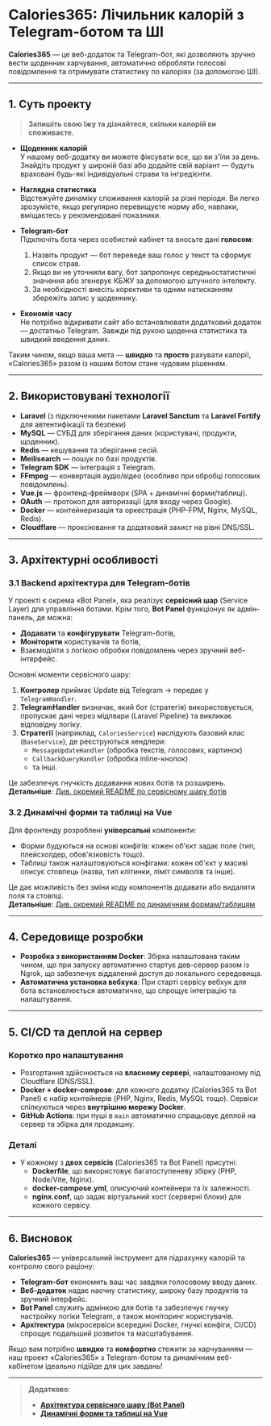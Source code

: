 # Calories365: Лічильник калорій з Telegram-ботом та ШІ

**Calories365** — це веб-додаток та Telegram-бот, які дозволяють зручно вести щоденник харчування, автоматично обробляти голосові повідомлення та отримувати статистику по калоріях (за допомогою ШІ).

[//]: # (## [Спробуйте Щоденник Калорій зараз!]&#40;https://calculator.calories365.com&#41;)

---

## 1. Суть проекту

> **Запишіть свою їжу та дізнайтеся, скільки калорій ви споживаєте.**

- **Щоденник калорій**  
  У нашому веб-додатку ви можете фіксувати все, що ви з'їли за день. Знайдіть продукт у широкій базі або додайте свій варіант — будуть враховані будь-які індивідуальні страви та інгредієнти.

- **Наглядна статистика**  
  Відстежуйте динаміку споживання калорій за різні періоди. Ви легко зрозумієте, якщо регулярно перевищуєте норму або, навпаки, вміщаєтесь у рекомендовані показники.

- **Telegram-бот**  
  Підключіть бота через особистий кабінет та вносьте дані **голосом**:
    1. Назвіть продукт — бот переведе ваш голос у текст та сформує список страв.
    2. Якщо ви не уточнили вагу, бот запропонує середньостатистичні значення або згенерує КБЖУ за допомогою штучного інтелекту.
    3. За необхідності внесіть корективи та одним натисканням збережіть запис у щоденнику.

- **Економія часу**  
  Не потрібно відкривати сайт або встановлювати додатковий додаток — достатньо Telegram. Завжди під рукою щоденна статистика та швидкий введення даних.

Таким чином, якщо ваша мета — **швидко** та **просто** рахувати калорії, «Calories365» разом із нашим ботом стане чудовим рішенням.

---

## 2. Використовувані технології

- **Laravel** (з підключеними пакетами **Laravel Sanctum** та **Laravel Fortify** для автентифікації та безпеки)
- **MySQL** — СУБД для зберігання даних (користувачі, продукти, щоденник).
- **Redis** — кешування та зберігання сесій.
- **Meilisearch** — пошук по базі продуктів.
- **Telegram SDK** — інтеграція з Telegram.
- **FFmpeg** — конвертація аудіо/відео (особливо при обробці голосових повідомлень).
- **Vue.js** — фронтенд-фреймворк (SPA + динамічні форми/таблиці).
- **OAuth** — протокол для авторизації (для входу через Google).
- **Docker** — контейнеризація та оркестрація (PHP-FPM, Nginx, MySQL, Redis).
- **Cloudflare** — проксіювання та додатковий захист на рівні DNS/SSL.

---

## 3. Архітектурні особливості

### 3.1 Backend архітектура для Telegram-ботів

У проекті є окрема «Bot Panel», яка реалізує **сервісний шар** (Service Layer) для управління ботами. Крім того, **Bot Panel** функціонує як адмін-панель, де можна:

- **Додавати** та **конфігурувати** Telegram-ботів,
- **Моніторити** користувачів та ботів,
- Взаємодіяти з логікою обробки повідомлень через зручний веб-інтерфейс.

Основні моменти сервісного шару:
1. **Контролер** приймає Update від Telegram → передає у `TelegramHandler`.
2. **TelegramHandler** визначає, який бот (стратегія) використовується, пропускає дані через мідлвари (Laravel Pipeline) та викликає відповідну логіку.
3. **Стратегії** (наприклад, `CaloriesService`) наслідують базовий клас (`BaseService`), де реєструються хендлери:
    - `MessageUpdateHandler` (обробка текстів, голосових, картинок)
    - `CallbackQueryHandler` (обробка inline-кнопок)
    - та інші.

Це забезпечує гнучкість додавання нових ботів та розширень.  
**Детальніше**: [Див. окремий README по сервісному шару ботів](./README.BotPanelArchitecture.ua.md)

### 3.2 Динамічні форми та таблиці на Vue

Для фронтенду розроблені **універсальні** компоненти:
- Форми будуються на основі конфігів: кожен об'єкт задає поле (тип, плейсхолдер, обов'язковість тощо).
- Таблиці також налаштовуються конфігами: кожен об'єкт у масиві описує стовпець (назва, тип клітинки, ліміт символів та інше).

Це дає можливість без зміни коду компонентів додавати або видаляти поля та стовпці.  
**Детальніше**: [Див. окремий README по динамічним формам/таблицям](./README.DynamicFormsAndTables.ua.md)

---

## 4. Середовище розробки

- **Розробка з використанням Docker**: Збірка налаштована таким чином, що при запуску автоматично стартує дев-сервер разом із Ngrok, що забезпечує віддалений доступ до локального середовища.
- **Автоматична установка вебхука**: При старті сервісу вебхук для бота встановлюється автоматично, що спрощує інтеграцію та налаштування.


---

## 5. CI/CD та деплой на сервер

### Коротко про налаштування

- Розгортання здійснюється на **власному сервері**, налаштованому під Cloudflare (DNS/SSL).
- **Docker + docker-compose**: для кожного додатку (Calories365 та Bot Panel) є набір контейнерів (PHP, Nginx, Redis, MySQL тощо). Сервіси спілкуються через **внутрішню мережу Docker**.
- **GitHub Actions**: при пуші в `main` автоматично спрацьовує деплой на сервер та збірка для продакшну.

### Деталі

- У кожному з **двох сервісів** (Calories365 та Bot Panel) присутні:
    - **Dockerfile**, що використовує багатоступеневу збірку (PHP, Node/Vite, Nginx).
    - **docker-compose.yml**, описуючий контейнери та їх залежності.
    - **nginx.conf**, що задає віртуальний хост (серверні блоки) для кожного сервісу.

---

## 6. Висновок

**Calories365** — універсальний інструмент для підрахунку калорій та контролю свого раціону:
- **Telegram-бот** економить ваш час завдяки голосовому вводу даних.
- **Веб-додаток** надає наочну статистику, широку базу продуктів та зручний інтерфейс.
- **Bot Panel** служить адмінкою для ботів та забезпечує гнучку настройку логіки Telegram, а також моніторинг користувачів.
- **Архітектура** (мікросервіси всередині Docker, гнучкі конфіги, CI/CD) спрощує подальший розвиток та масштабування.

Якщо вам потрібно **швидко** та **комфортно** стежити за харчуванням — наш проект «Calories365» з Telegram-ботом та динамічним веб-кабінетом ідеально підійде для цих завдань!

---

> **Додатково**:
> - [**Архітектура сервісного шару (Bot Panel)**](./README.BotPanelArchitecture.ua.md)
> - [**Динамічні форми та таблиці на Vue**](./README.DynamicFormsAndTables.ua.md)  
